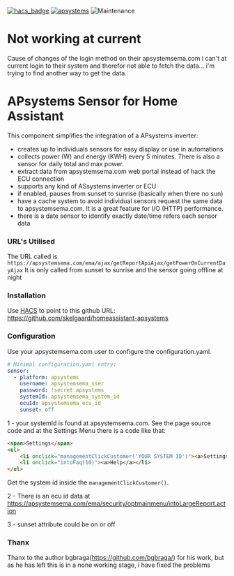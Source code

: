 [![hacs_badge](https://img.shields.io/badge/HACS-Default-orange.svg)](https://github.com/custom-components/hacs) [![apsystems](https://img.shields.io/github/v/release/skelgaard/homeassistant-apsystems.svg)](https://github.com/skelgaard/homeassistant-apsystems) ![Maintenance](https://img.shields.io/maintenance/yes/2022.svg)

# Not working at current
Cause of changes of the login method on their apsystemsema.com i can't at current login to their system and therefor not able to fetch the data... i'm trying to find another way to get the data.

# APsystems Sensor for Home Assistant
This component simplifies the integration of a APsystems inverter:
* creates up to individuals sensors for easy display or use in automations
* collects power (W) and energy (KWH) every 5 minutes. There is also a sensor for daily total and max power.
* extract data from apsystemsema.com web portal instead of hack the ECU connection
* supports any kind of ASsystems inverter or ECU
* if enabled, pauses from sunset to sunrise (basically when there no sun)
* have a cache system to avoid individual sensors request the same data to apsystemsema.com. It is a great feature for I/O (HTTP) performance.
* there is a date sensor to identify exactly date/time refers each sensor data

### URL's Utilised
The URL called is ``https://apsystemsema.com/ema/ajax/getReportApiAjax/getPowerOnCurrentDayAjax``
It is only called from sunset to sunrise and the sensor going offline at night

### Installation
Use [HACS](https://custom-components.github.io/hacs/) to point to this github URL:
https://github.com/skelgaard/homeassistant-apsystems

### Configuration
Use your apsystemsema.com user to configure the configuration.yaml.
```yaml
# Minimal configuration.yaml entry:
sensor:
  - platform: apsystems
    username: apsystemsema_user
    password: !secret apsystems
    systemId: apsystemsema_system_id
    ecuId: apsystemsema_ecu_id
    sunset: off
```
1 - your systemId is found at apsystemsema.com. See the page source code and at the Settings Menu there is a code like that:
```html
<span>Settings</span>
<ul>
    <li onclick="managementClickCustomer('YOUR SYSTEM ID')"><a>Settings</a></li>
    <li onclick="intoFaq(10)"><a>Help</a></li>
</ul>
```
Get the system id inside the ```managementClickCustomer()```.

2 - There is an ecu id data at https://apsystemsema.com/ema/security/optmainmenu/intoLargeReport.action

3 - sunset attribute could be on or off


### Thanx
Thanx to the author bgbraga(https://github.com/bgbraga/) for his work, but as he has left this is in a none working stage, i have fixed the problems
